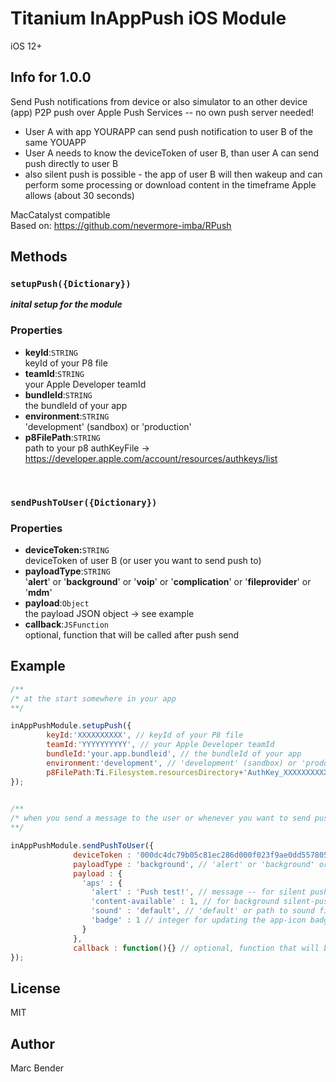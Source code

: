 # Titanium InAppPush iOS Module
iOS 12+ 


## Info for 1.0.0
Send Push notifications from device or also simulator to an other device (app)
P2P push over Apple Push Services -- no own push server needed!

- User A with app YOURAPP can send push notification to user B of the same YOUAPP
- User A needs to know the deviceToken of user B, than user A can send push directly to user B
- also silent push is possible - the app of user B will then wakeup and can perform some processing or download content in the timeframe Apple allows (about 30 seconds)

MacCatalyst compatible<br/>
Based on: https://github.com/nevermore-imba/RPush


## Methods
### `setupPush({Dictionary})`
***inital setup for the module***
### Properties

* **keyId**:`STRING`<br/>keyId of your P8 file
* **teamId**:`STRING`<br/>your Apple Developer teamId
* **bundleId**:`STRING`<br/>the bundleId of your app
* **environment**:`STRING`<br/>'development' (sandbox) or 'production'
* **p8FilePath**:`STRING`<br/>path to your p8 authKeyFile -> https://developer.apple.com/account/resources/authkeys/list

<br/>

### `sendPushToUser({Dictionary})`
### Properties

* **deviceToken:**`STRING`<br/>deviceToken of user B (or user you want to send push to)
* **payloadType**:`STRING`<br/>'**alert**' or '**background**' or '**voip**' or '**complication**' or '**fileprovider**' or '**mdm**'
* **payload**:`Object`<br/>the payload JSON object -> see example
* **callback**:`JSFunction`<br/>optional, function that will be called after push send



## Example

```js
/**
/* at the start somewhere in your app
**/

inAppPushModule.setupPush({
		keyId:'XXXXXXXXXX', // keyId of your P8 file
		teamId:'YYYYYYYYYY', // your Apple Developer teamId
		bundleId:'your.app.bundleid', // the bundleId of your app
		environment:'development', // 'development' (sandbox) or 'production'
		p8FilePath:Ti.Filesystem.resourcesDirectory+'AuthKey_XXXXXXXXXX.p8' // your p8 authKeyFile -> https://developer.apple.com/account/resources/authkeys/list
});
  

/**
/* when you send a message to the user or whenever you want to send push to the other user
**/

inAppPushModule.sendPushToUser({
              deviceToken : '000dc4dc79b05c81ec286d000f023f9ae0dd55780503d033dd9dd7f6ad000000', // deviceToken of user B
              payloadType : 'background', // 'alert' or 'background' or 'voip' or 'complication' or 'fileprovider' or 'mdm'
              payload : {
                'aps' : {
                  'alert' : 'Push test!', // message -- for silent push, if you want to show notification -> use local notification, because silent push does not trigger a visible notifiction
                  'content-available' : 1, // for background silent-push
                  'sound' : 'default', // 'default' or path to sound file
                  'badge' : 1 // integer for updating the app-icon badge counter
                }
              },
              callback : function(){} // optional, function that will be called after push send or error
});

```

## License

MIT

## Author

Marc Bender
